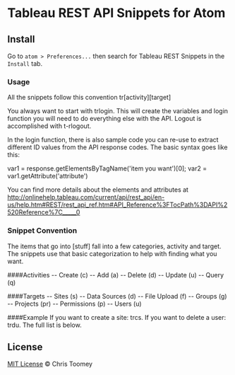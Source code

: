 # Tableau REST API Snippets for Atom

## Install
Go to `atom > Preferences...` then search for Tableau REST Snippets in the `Install` tab.

### Usage
All the snippets follow this convention
tr[activity][target]

You always want to start with trlogin. This will create the variables and login function you will need to do everything else with the API. Logout is accomplished with t-rlogout.

In the login function, there is also sample code you can re-use to extract different ID values from the API response codes. The basic syntax goes like this:

var1 = response.getElementsByTagName('item you want')[0];
var2 = var1.getAttribute('attribute')

You can find more details about the elements and attributes at http://onlinehelp.tableau.com/current/api/rest_api/en-us/help.htm#REST/rest_api_ref.htm#API_Reference%3FTocPath%3DAPI%2520Reference%7C_____0

### Snippet Convention
The items that go into [stuff] fall into a few categories, activity and target. The snippets use that basic categorization to help with finding what you want.

####Activities
-- Create (c)
-- Add (a)
-- Delete (d)
-- Update (u)
-- Query (q)

####Targets
-- Sites (s)
-- Data Sources (d)
-- File Upload (f)
-- Groups (g)
-- Projects (pr)
-- Permissions (p)
-- Users (u)

####Example
If you want to create a site: trcs.
If you want to delete a user: trdu.
The full list is below.

## License

[MIT License](http://robdodson.mit-license.org/) © Chris Toomey
